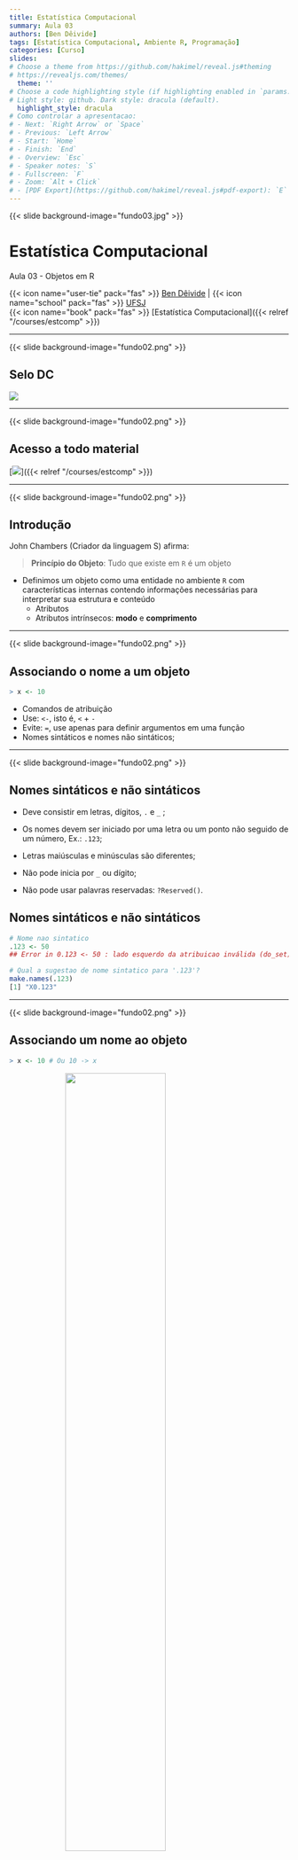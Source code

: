 ```yaml
---
title: Estatística Computacional
summary: Aula 03
authors: [Ben Dêivide]
tags: [Estatística Computacional, Ambiente R, Programação]
categories: [Curso]
slides:
# Choose a theme from https://github.com/hakimel/reveal.js#theming
# https://revealjs.com/themes/
  theme: ''
# Choose a code highlighting style (if highlighting enabled in `params.toml`)
# Light style: github. Dark style: dracula (default).
  highlight_style: dracula
# Como controlar a apresentacao:
# - Next: `Right Arrow` or `Space`
# - Previous: `Left Arrow`
# - Start: `Home`
# - Finish: `End`
# - Overview: `Esc`
# - Speaker notes: `S`
# - Fullscreen: `F`
# - Zoom: `Alt + Click`
# - [PDF Export](https://github.com/hakimel/reveal.js#pdf-export): `E`
---
```


{{< slide background-image="fundo03.jpg" >}}

# Estatística Computacional
Aula 03 - Objetos em R
</br>


{{< icon name="user-tie" pack="fas" >}} [Ben Dêivide](https://bendeivide.github.io/) | {{< icon name="school" pack="fas" >}} [UFSJ](https://www.ufsj.edu.br/)
</br>
{{< icon name="book" pack="fas" >}} [Estatística Computacional]({{< relref "/courses/estcomp" >}})


---

{{< slide background-image="fundo02.png" >}}

## Selo DC

[![](SeloDC-branco.png)](https://bendeivide.github.io/dc/)

---

{{< slide background-image="fundo02.png" >}}

## Acesso a todo material

[![](folder.png)]({{< relref "/courses/estcomp" >}})

---

{{< slide background-image="fundo02.png" >}}

## Introdução

John Chambers (Criador da linguagem S) afirma:

> **Princípio do Objeto**: Tudo que existe em `R` é um objeto

- Definimos um objeto como uma entidade no ambiente `R` com características internas contendo informações necessárias para interpretar sua estrutura e conteúdo
  - Atributos
  - Atributos intrínsecos: **modo** e **comprimento**
  
---

{{< slide background-image="fundo02.png" >}}

## Associando o nome a um objeto


```r
> x <- 10
```
- Comandos de atribuição
- Use: `<-`, isto é, `<` + `-`
- Evite: `=`, use apenas para definir argumentos em uma função
- Nomes sintáticos e nomes não sintáticos;

---

{{< slide background-image="fundo02.png" >}}

<section>
<h2>Nomes sintáticos e não sintáticos</h2>

<ul>
<li class="fragment" data-fragment-index="3">

Deve consistir em letras, dígitos, `.` e `_` ; 

</li>
<li class="fragment" data-fragment-index="1">

Os nomes devem ser iniciado por uma letra ou um ponto não seguido de um número, Ex.: `.123`;

</li>
<li class="fragment" data-fragment-index="2">

Letras maiúsculas e minúsculas são diferentes;

</li>
<li class="fragment" data-fragment-index="5">

Não pode inicia por `_` ou dígito;

</li>

<li class="fragment" data-fragment-index="4">

Não pode usar palavras reservadas: `?Reserved()`. 

</li>
</ul>

</section>

<section>
<h2>Nomes sintáticos e não sintáticos</h2>


```r
# Nome nao sintatico
.123 <- 50
## Error in 0.123 <- 50 : lado esquerdo da atribuicao inválida (do_set)

# Qual a sugestao de nome sintatico para '.123'?
make.names(.123)
[1] "X0.123"
```

</section>

---

{{< slide background-image="fundo02.png" >}}

<section>
<h2>Associando um nome ao objeto</h2>



```r
> x <- 10 # Ou 10 -> x
```

<img src="x=10.png" width="60%" style="display: block; margin: auto;" />


```r
> lobstr::obj_addr(x)
> # [1] "0xf8a104fc20"
```

</section>
<section>
<h2>Associando um nome ao objeto</h2>


```r
> y <- x
> lobstr::obj_addr(y)
> # [1] "0xf8a104fc20"
```

<img src="y=x=10.png" width="60%" style="display: block; margin: auto;" />

</section>
<section>
<h2>Associando um nome ao objeto e ambiente global</h2>

<img src="objamb.png" width="60%" style="display: block; margin: auto;" />

</section>
<section>
<h2>Associando um nome ao objeto</h2>


```r
> lobstr::obj_addr(x)
> # [1] "0xf8a104fc20"
> x <- 30
> lobstr::obj_addr(x)
> # [1] "0x42db6dbb50"
```

</section>

---

{{< slide background-image="fundo02.png" >}}

## Atributos e Classes 

- atributos intrínsecos:
  - **modo**: 
    - `mode()` baseado na linguagem `S` e      
    - `typeof()` baseado na linguagem `C`
  - **comprimento**: `length()`
- Demais atributos: `attributes()`
- Classe: `class()` e `sloop::s3_class()` e atributo classe por `attributes()`

---

{{< slide background-image="fundo02.png" >}}

<section>
<h2>Atributo intrínseco de modo (Vetores)</h2>


```r
> # Objeto modo caractere
> x <- "Ben"; mode(x)
```

```
## [1] "character"
```

```r
> # Objeto modo logico
> z <- TRUE; mode(z)
```

```
## [1] "logical"
```

```r
> # Objeto modo complexo
> w <- 1i; mode(w)
```

```
## [1] "complex"
```

</section>

<section>
<h2>Atributo intrínseco de modo (Vetores)</h2>


```r
> # Objeto modo numerico
> y <- 10L; mode(y); y2 <- 10; mode(y2)
```

```
## [1] "numeric"
```

```
## [1] "numeric"
```

```r
> # y eh igual a y2? # y eh identico y2?
> y == y2; identical(y, y2)
```

```
## [1] TRUE
```

```
## [1] FALSE
```

</section>

<section>
<h2>Atributo intrínseco de modo (Vetores)</h2>


```r
> # Objeto modo caractere
> x <- "Ben"; typeof(x)
```

```
## [1] "character"
```

```r
> # Objeto modo logico
> z <- TRUE; typeof(z)
```

```
## [1] "logical"
```

```r
> # Objeto modo complexo
> w <- 1i; typeof(w)
```

```
## [1] "complex"
```

</section>

<section>
<h2>Atributo intrínseco de modo (Vetores)</h2>


```r
> # Objeto modo numerico
> y <- 10L; typeof(y); y2 <- 10; typeof(y2)
```

```
## [1] "integer"
```

```
## [1] "double"
```

```r
> # y eh igual a y2? # y eh identico y2?
> y == y2; identical(y, y2)
```

```
## [1] TRUE
```

```
## [1] FALSE
```

</section>

---

{{< slide background-image="fundo02.png" >}}

## Resumo do modo em vetores atômicos

| `typeof`  | `mode` |
|:---------:|:------:|
| `logical` | `logical` |
| `integer` | `numeric` |
| `double`  | `numeric` |
| `complex` | `complex` |
| `character` | `character` |
| `raw`     |  `raw`  |


---

{{< slide background-image="fundo02.png" >}}

<section>
<h2>Comprimento</h2>


```r
> # Vetor de comprimento 5
> v1 <- 1:5
> # Vetor de comprimento 3
> v2 <- c("Ben", "Maria", "Lana")
> # Vetor de comprimento quatro
> v3 <- c(TRUE, FALSE, TRUE, TRUE)
> # Vejamos o comprimento dos vetores
> length(v1); length(v2); length(v3)
```

```
## [1] 5
```

```
## [1] 3
```

```
## [1] 4
```

</section>
<section>
<h2>Comprimento</h2>

![](v1v2v3.png)

</section>


---

{{< slide background-image="fundo02.png" >}}

## Resumo

Um resumo as funções mensionadas podem ser refletidas com as seguintes indagações:

- `base::class()` e `loop::c3_class()`:  Qual o tipo de objeto?
- `base::mode()`: Qual o tipo de dados baseados na linguagem `S`?
- `base::typeof()`: Qual o tipo de dados baseados na linguagem `C`?
- `base::attributes()`: O objeto tem atributos?
- `base::length()`: Qual o comprimento do objeto?

Sintaxe: `pacote::nome_função()`

---

{{< slide background-image="fundo02.png" >}}

## Classes

- Objetos que armazenam "dados", pensando em análises:
  - `numeric`
  - `logical`
  - `character`
  - `list`
  - `matrix`
  - `array`
  - `factor`
  - `data.frame`
  
---

{{< slide background-image="fundo02.png" >}}

<section>
<h2>Coersão do R</h2>


```r
> # Criando um objeto x e imprimindo o seu resultado
> x <- c("Nome", 3, 4, 5);x
```

```
## [1] "Nome" "3"    "4"    "5"
```

<img src="coersao.png" width="30%" style="display: block; margin: auto;" />
</section>
<section>
<h2>Coersão imposta pelo usuário</h2>


```r
> # Objeto de modo numerico
> minha_idade <- 35; mode(minha_idade)
```

```
## [1] "numeric"
```

```r
> # Coersão do objeto para modo caractere (`string`)
> minha_idade <- as.character(minha_idade) 
> mode(minha_idade)
```

```
## [1] "character"
```

```r
> # Verificando se o objeto tem modo 'character'
> is.character(minha_idade)
```

```
## [1] TRUE
```

</section>

---

{{< slide background-image="fundo02.png" >}}

<section>
<h2>Tipo de objetos</h2>

- Vetores atômicos:
  - Lógicos, Numéricos e Caracteres;
  - Matrizes unidimensionais (*Matrix*) e multidimensionais (*Arrays*);
  
- Vetores em listas:
  - Listas (*Lists*);
  - Quadro de dados (*Data frames*);
  
Existem outros, mas para esse módulo, exploraremos estes nas seções seguintes

</section>

---

{{< slide background-image="fundo02.png" >}}

# Questões?

[Dúvidas e Sugestões](https://bendeivide.github.io/)

[Contato](https://bendeivide.github.io/#contact)
